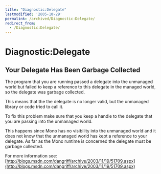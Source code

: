 ```yaml
---
title: "Diagnostic:Delegate"
lastmodified: '2005-10-29'
permalink: /archived/Diagnostic:Delegate/
redirect_from:
  - /Diagnostic:Delegate/
---
```


Diagnostic:Delegate
===================

Your Delegate Has Been Garbage Collected
----------------------------------------

The program that you are running passed a delegate into the unmanaged world but failed to keep a reference to this delegate in the managed world, so the delegate was garbage collected.

This means that the the delegate is no longer valid, but the unmanaged library or code tried to call it.

To fix this problem make sure that you keep a handle to the delegate that you are passing into the unmanaged world.

This happens since Mono has no visibility into the unmanaged world and it does not know that the unmanaged world has kept a reference to your delegate. As far as the Mono runtime is concerned the delegate must be garbage collected.

For more information see: [http://blogs.msdn.com/dangriff/archive/2003/11/19/51709.aspx](http://blogs.msdn.com/dangriff/archive/2003/11/19/51709.aspx)

